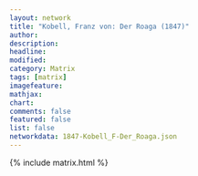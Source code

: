 ```yaml
---
layout: network
title: "Kobell, Franz von: Der Roaga (1847)"
author:
description:
headline:
modified:
category: Matrix
tags: [matrix]
imagefeature: 
mathjax: 
chart: 
comments: false
featured: false
list: false
networkdata: 1847-Kobell_F-Der_Roaga.json
---
```

{% include matrix.html %}
